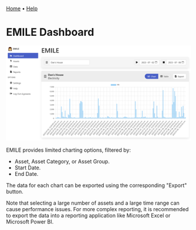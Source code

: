 [Home](https://cityssm.github.io/EMILE/)
•
[Help](https://cityssm.github.io/EMILE/docs/)

# EMILE Dashboard

![Dashboard](images/dashboard.png)

EMILE provides limited charting options, filtered by:

- Asset, Asset Category, or Asset Group.
- Start Date.
- End Date.

The data for each chart can be exported using the corresponding "Export" button.

Note that selecting a large number of assets and a large time range
can cause performance issues.  For more complex reporting, it is recommended to export the data
into a reporting application like Microsoft Excel or Microsoft Power BI.

